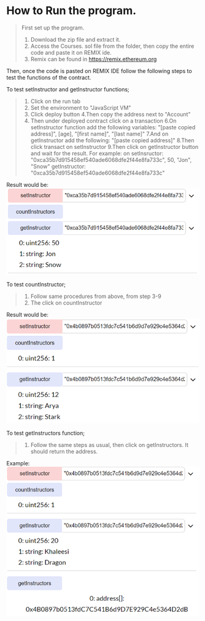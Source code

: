 
#  How to Run the program.
  
  > First set up the program. 
  > 1. Download the zip file and extract it.
  > 2. Access the Courses. sol file from the folder, then copy the entire code and paste it on REMIX ide.
  > 3. Remix can be found in https://remix.ethereum.org

Then, once the code is pasted on REMIX IDE follow the following steps to test the functions of the contract.

To test setInstructor and getInstructor functions;
>1. Click on the run tab
>2. Set the environment to "JavaScript VM"
>3. Click deploy button
>4.Then copy the address next to "Account"
>5. Then under deployed contract click on a transaction
>6.On setInstructor function add the following variables: "[paste copied address]", [age], "[first name]", "[last name]"
>7.And on getInstructor add the following: "[paste copied address]"
>8.Then click transact on setInstructor
>9.Then click on getInstructor button and wait for the result.
For example: on setInsructor: "0xca35b7d915458ef540ade6068dfe2f44e8fa733c", 50, "Jon", "Snow"
             getInstructor: "0xca35b7d915458ef540ade6068dfe2f44e8fa733c"
             
 Result would be:
 ![image](https://github.com/Dilianny/BlockchainHW4/blob/master/HW4%20images/getInstructor.PNG)
 
 To test countInstructor;
 >1. Follow same procedures from above, from step 3-9
 >2. The click on countInstructor
 
 Result would be: 
 ![image](https://github.com/Dilianny/BlockchainHW4/blob/master/HW4%20images/countInstructor.PNG)
 
 To test getInstructors function;
 >1. Follow  the same steps as usual, then click on getInstructors.
 >It should return the address.
 
 Example: 
 ![image](https://github.com/Dilianny/BlockchainHW4/blob/master/HW4%20images/getInstructors.PNG)
 
 






